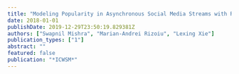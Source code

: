 ```yaml
---
title: "Modeling Popularity in Asynchronous Social Media Streams with Recurrent Neural Networks"
date: 2018-01-01
publishDate: 2019-12-29T23:50:19.829381Z
authors: ["Swapnil Mishra", "Marian-Andrei Rizoiu", "Lexing Xie"]
publication_types: ["1"]
abstract: ""
featured: false
publication: "*ICWSM*"
---
```


